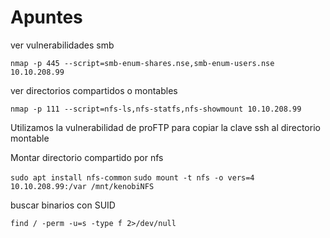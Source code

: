 # Apuntes

ver vulnerabilidades smb

`nmap -p 445 --script=smb-enum-shares.nse,smb-enum-users.nse 10.10.208.99`

ver directorios compartidos o montables

`nmap -p 111 --script=nfs-ls,nfs-statfs,nfs-showmount 10.10.208.99`

Utilizamos la vulnerabilidad de proFTP para copiar la clave ssh al directorio montable

Montar directorio compartido por nfs

`sudo apt install nfs-common`
`sudo mount -t nfs -o vers=4 10.10.208.99:/var /mnt/kenobiNFS`

buscar binarios con SUID

`find / -perm -u=s -type f 2>/dev/null`
